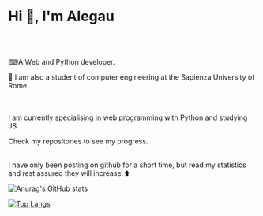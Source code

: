 &emsp;&emsp;&emsp;&emsp;&emsp;&emsp;&emsp;&emsp;&emsp;&emsp;&emsp;&emsp;&emsp;&emsp;&emsp;&emsp;&emsp;&emsp;&emsp;&emsp;&emsp;&emsp;<h1>Hi 👋, I'm Alegau </h1>
<br />
<br />

																	 
⌨A Web and Python developer.<br />

🏫 I am also a student of computer engineering at the Sapienza University of Rome.<br />

<br /><br />
I am currently specialising in web programming with Python and studying JS.

Check my repositories to see my progress.
<br />
<br />


I have only been posting on github for a short time, but read my statistics and rest assured they will increase.⬆


![Anurag's GitHub stats](https://github-readme-stats.vercel.app/api?username=alegau03&hide&show_icons=true&theme=dark)



[![Top Langs](https://github-readme-stats.vercel.app/api/top-langs/?username=alegau03&layout=donut&theme=dark)](https://github.com/anuraghazra/github-readme-stats)

